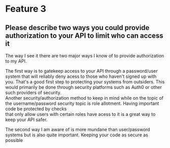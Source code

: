 Feature 3
==========

**Please describe two ways you could provide authorization to your API to limit who can access it**
------------------------------------------------------------------------------------------------------

The way I see it there are two major ways I know of to provide authorization to my API.  

The first way is to gatekeep access to your API through a password/user system that will reliably deny acess to those who haven't signed up with you.
That's a good first step to protecting your systems from outsiders. This would primarily be done through security platforms such as Auth0 or other such providers of security.  
Another security/authorization method to keep in mind while on the topic of the username/password security topic is role allotment. Having important code be protected by checks  
that only allow users with certain roles have acess to it is a great way to keep your API safer. 

The second way I am aware of is more mundane than user/password systems but is also quite important. Keeping your code as secure as possible 
